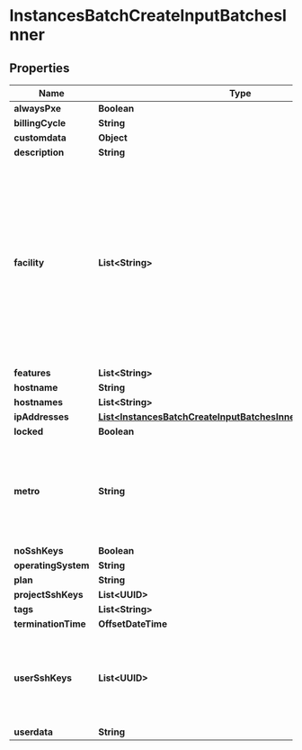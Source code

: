 

# InstancesBatchCreateInputBatchesInner


## Properties

| Name | Type | Description | Notes |
|------------ | ------------- | ------------- | -------------|
|**alwaysPxe** | **Boolean** |  |  [optional] |
|**billingCycle** | **String** |  |  [optional] |
|**customdata** | **Object** |  |  [optional] |
|**description** | **String** |  |  [optional] |
|**facility** | **List&lt;String&gt;** | Array of facility codes the batch can use for provisioning. This param also takes a string if you want the batch to be fulfilled in only one facility. Cannot be set if the metro is already set. |  [optional] |
|**features** | **List&lt;String&gt;** |  |  [optional] |
|**hostname** | **String** |  |  [optional] |
|**hostnames** | **List&lt;String&gt;** |  |  [optional] |
|**ipAddresses** | [**List&lt;InstancesBatchCreateInputBatchesInnerIpAddressesInner&gt;**](InstancesBatchCreateInputBatchesInnerIpAddressesInner.md) |  |  [optional] |
|**locked** | **Boolean** |  |  [optional] |
|**metro** | **String** | The metro ID or code the batch can use for provisioning. Cannot be set if the facility is already set. |  [optional] |
|**noSshKeys** | **Boolean** |  |  [optional] |
|**operatingSystem** | **String** |  |  [optional] |
|**plan** | **String** |  |  [optional] |
|**projectSshKeys** | **List&lt;UUID&gt;** |  |  [optional] |
|**tags** | **List&lt;String&gt;** |  |  [optional] |
|**terminationTime** | **OffsetDateTime** |  |  [optional] |
|**userSshKeys** | **List&lt;UUID&gt;** | The UUIDs of users whose SSH keys should be included on the provisioned device. |  [optional] |
|**userdata** | **String** |  |  [optional] |



